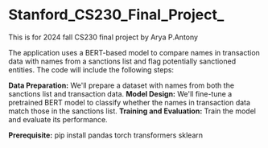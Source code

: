 # Stanford_CS230_Final_Project_
This is for 2024 fall CS230 final project by Arya P.Antony

The application uses a BERT-based model to compare names in transaction data with names from a sanctions list and flag potentially sanctioned entities. 
The code will include the following steps:

**Data Preparation:** We'll prepare a dataset with names from both the sanctions list and transaction data.
**Model Design:** We'll fine-tune a pretrained BERT model to classify whether the names in transaction data match those in the sanctions list.
**Training and Evaluation:** Train the model and evaluate its performance.

**Prerequisite:**
pip install pandas torch transformers sklearn
